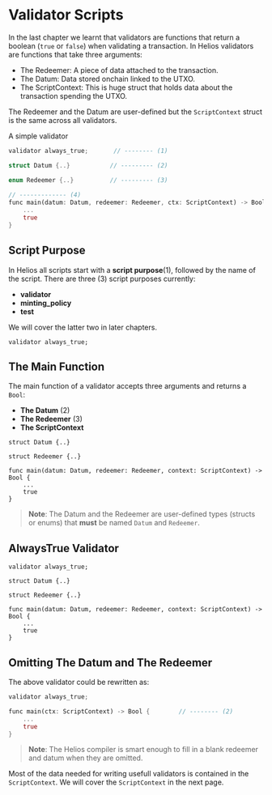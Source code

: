 # Validator Scripts

In the last chapter we learnt that validators are functions that return a boolean (`true`  or `false`) when validating a transaction. In Helios validators are functions that take three arguments:

- The Redeemer: A piece of data attached to the transaction.
- The Datum: Data stored onchain linked to the UTXO.
- The ScriptContext: This is huge struct that holds data about the transaction spending the UTXO.

The Redeemer and the Datum are user-defined but the `ScriptContext` struct is the same across all validators.

A simple validator

```rust
validator always_true;       // -------- (1)

struct Datum {..}           // --------- (2)

enum Redeemer {..}          // --------- (3)
                            
// ------------- (4)
func main(datum: Datum, redeemer: Redeemer, ctx: ScriptContext) -> Bool {
    ...
    true                     
}
```

## Script Purpose

In Helios all scripts start with a  **script purpose**(1), followed by the name of the script. There are three (3) script purposes currently:

- **validator**
- **minting_policy**
- **test**

We will cover the latter two in later chapters.

```rust, noplaypen
validator always_true;
```

## The Main Function

The main function of a validator accepts three arguments and returns a `Bool`:

- **The Datum** (2)
- **The Redeemer** (3)
- **The ScriptContext**

```go, noplaypen
struct Datum {..}

struct Redeemer {..}

func main(datum: Datum, redeemer: Redeemer, context: ScriptContext) -> Bool {
    ...
    true
}
```

>**Note**: The Datum and the Redeemer are user-defined types (structs or enums) that **must** be named `Datum` and `Redeemer`.

## AlwaysTrue Validator

```go, noplaypen
validator always_true;

struct Datum {..}

struct Redeemer {..}

func main(datum: Datum, redeemer: Redeemer, context: ScriptContext) -> Bool {
    ...
    true
}
```

## Omitting The Datum and The Redeemer

The above validator could be rewritten as:

```rust
validator always_true;     

func main(ctx: ScriptContext) -> Bool {        // -------- (2)
    ...
    true                     
}
```

>**Note**: The Helios compiler is smart enough to fill in a blank redeemer and datum when they are omitted.

Most of the data needed for writing usefull validators is contained in the `ScriptContext`.
We will cover the `ScriptContext` in the next page.
